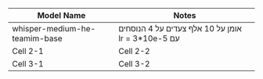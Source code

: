 | Model Name | Notes |
|----------|----------|
| whisper-medium-he-teamim-base  |‫ אומן על 10 אלף צעדים על 4 הנוסחים עם lr = 3*10e-5  | 
| Cell 2-1  | Cell 2-2  | 
| Cell 3-1  | Cell 3-2  |
